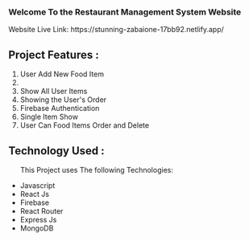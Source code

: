 
<h3>Welcome To the Restaurant Management System Website</h3>
Website Live Link: https://stunning-zabaione-17bb92.netlify.app/
<h2>Project Features :</h2>
<ol>
    <li> User Add New Food Item<li>
    <li>Show All User Items</li>
    <li>Showing the User's Order</li>
    <li>Firebase Authentication</li>
    <li>Single Item Show</li>
    <li>User Can Food Items Order and Delete</li>
</ol>
<h2>Technology Used :</h2>
<ul>
  <p>This Project uses The following Technologies: </p>
  <li>Javascript</li>
  <li>React Js</li>
  <li>Firebase </li>
  <li>React Router</li>
  <li>Express Js</li>
  <li>MongoDB</li>
</ul>





